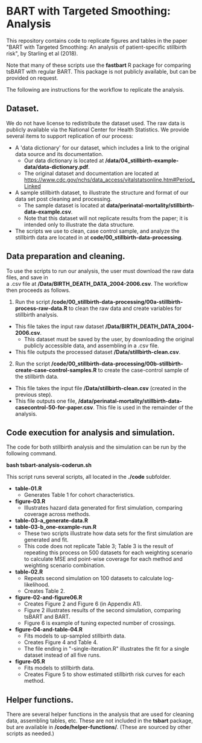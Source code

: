 # BART with Targeted Smoothing: Analysis
This repository contains code to replicate figures and tables in the paper "BART with Targeted Smoothing: An analysis of patient-specific stillbirth risk", by Starling et al (2018).

Note that many of these scripts use the **fastbart** R package for comparing tsBART with regular BART.  This package is not publicly available, but can be provided on request.  

The following are instructions for the workflow to replicate the analysis.

## Dataset.
We do not have license to redistribute the dataset used.  The raw data is publicly available via the National Center for Health Statistics.  We provide several items to support replication of our process: 

* A 'data dictionary' for our dataset, which includes a link to the original data source and its documentation.     
    + Our data dictionary is located at **/data/04_stillbirth-example-data/data-dictionary.pdf**.    
    + The original dataset and documentation are located at https://www.cdc.gov/nchs/data_access/vitalstatsonline.htm#Period_Linked        
* A sample stillbirth dataset, to illustrate the structure and format of our data set post cleaning and processing.      
    + The sample dataset is located at **data/perinatal-mortality/stillbirth-data-example.csv**. 
    + Note that this dataset will not replicate results from the paper; it is intended only to illustrate the data structure.  
* The scripts we use to clean, case control sample, and analyze the stillbirth data are located in at **code/00_stillbirth-data-processing**.  

## Data preparation and cleaning.
To use the scripts to run our analysis, the user must download the raw data files, and save in  
a .csv file at **/Data/BIRTH_DEATH_DATA_2004-2006.csv**.  The workflow then proceeds as follows.

1. Run the script **/code/00_stillbirth-data-processing/00a-stillbirth-process-raw-data.R** to clean the raw data and create variables for stillbirth analysis.  

* This file takes the input raw dataset **/Data/BIRTH_DEATH_DATA_2004-2006.csv**.  
    + This dataset must be saved by the user, by downloading the original publicly accessible data, and assembling in a .csv file.  
* This file outputs the processed dataset **/Data/stillbirth-clean.csv**.    

2. Run the script **/code/00_stillbirth-data-processing/00b-stillbirth-create-case-control-samples.R** to create the case-control sample of the stillbirth data.

* This file takes the input file **/Data/stillbirth-clean.csv** (created in the previous step).  
* This file outputs one file, 
**/data/perinatal-mortality/stillbirth-data-casecontrol-50-for-paper.csv**.  This file is used in the remainder of the analysis.
 

## Code execution for analysis and simulation.
The code for both stillbirth analysis and the simulation can be run by the following command.  

**bash tsbart-analysis-coderun.sh**    

This script runs several scripts, all located in the **./code** subfolder.

* **table-01.R**   
    + Generates Table 1 for cohort characteristics.  
* **figure-03.R** 
    + Illustrates hazard data generated for first simulation, comparing coverage across methods.  
* **table-03-a_generate-data.R**   
* **table-03-b_one-example-run.R**   
    + These two scripts illustrate how data sets for the first simulation are generated and fit.  
    + This code does not replicate Table 3; Table 3 is the result of repeating this process on 500 datasets for each weighting scenario to calculate MSE and point-wise coverage for each method and weighting scenario combination.  
* **table-02.R**  
    + Repeats second simulation on 100 datasets to calculate log-likelihood.
    + Creates Table 2.
* **figure-02-and-figure06.R**  
    + Creates Figure 2 and Figure 6 (in Appendix A1).
    + Figure 2 illustrates results of the second simulation, comparing tsBART and BART.
    + Figure 6 is example of tuning expected number of crossings.
* **figure-04-and-table-04.R**  
    + Fits models to up-sampled stillbirth data. 
    + Creates Figure 4 and Table 4.
    + The file ending in "-single-iteration.R" illustrates the fit for a single dataset instead of all five runs.
* **figure-05.R**
    + Fits models to stillbirth data.
    + Creates Figure 5 to show estimated stillbirth risk curves for each method.
    
## Helper functions.
There are several helper functions in the analysis that are used for cleaning data, assembling tables, etc.  These are not included in the **tsbart** package, but are available in **/code/helper-functions/**.  (These are sourced by other scripts as needed.)